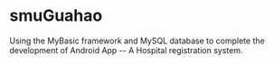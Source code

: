 # smuGuahao
 Using the MyBasic framework and MySQL database to complete the development of Android App -- A Hospital registration system.
